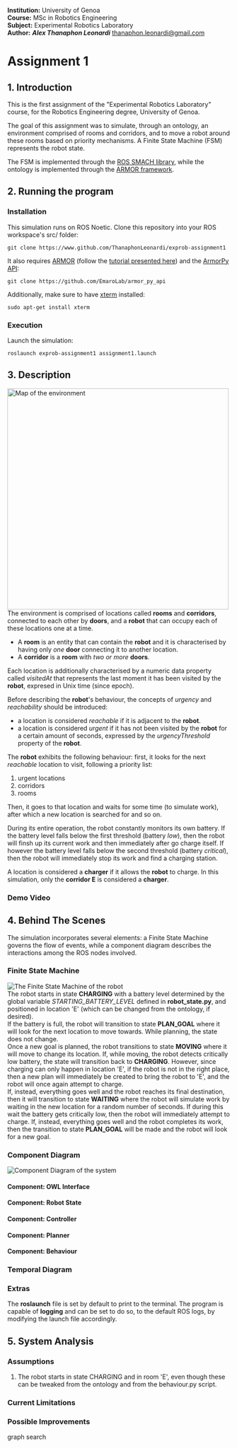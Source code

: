 **Institution:** University of Genoa<br>
**Course:** MSc in Robotics Engineering<br>
**Subject:** Experimental Robotics Laboratory<br>
**Author:** ***Alex Thanaphon Leonardi*** <thanaphon.leonardi@gmail.com><br>

# Assignment 1

## 1. Introduction
This is the first assignment of the "Experimental Robotics Laboratory" course, for the Robotics Engineering degree, University of Genoa.

The goal of this assignment was to simulate, through an ontology, an environment
comprised of rooms and corridors, and to move a robot around these rooms based
on priority mechanisms. A Finite State Machine (FSM) represents the robot state.

The FSM is implemented through the [ROS SMACH library](http://wiki.ros.org/smach),
while the ontology is implemented through the [ARMOR framework](https://github.com/EmaroLab/armor).

## 2. Running the program
### Installation
This simulation runs on ROS Noetic. Clone this repository into your ROS workspace's src/ folder:
```
git clone https://www.github.com/ThanaphonLeonardi/exprob-assignment1
```
It also requires [ARMOR](https://github.com/EmaroLab/armor) (follow the
[tutorial presented here](https://github.com/EmaroLab/armor/issues/7)) and the
[ArmorPy API](https://github.com/EmaroLab/armor_py_api):
```
git clone https://github.com/EmaroLab/armor_py_api
```
Additionally, make sure to have [xterm](https://invisible-island.net/xterm/) installed:
```
sudo apt-get install xterm
```

### Execution
Launch the simulation:
```
roslaunch exprob-assignment1 assignment1.launch
```

## 3. Description
<img alt="Map of the environment" src="media/img/ontology_map.png" height="500"><br>
The environment is comprised of locations called **rooms** and **corridors**,
connected to each other by **doors**, and a **robot** that can occupy each of
these locations one at a time.<br>

- A **room** is an entity that can contain the **robot** and it is characterised
by having only *one* **door** connecting it to another location.<br>
- A **corridor** is a **room** with *two or more* **doors**.<br>

Each location is additionally characterised by a numeric data property called
*visitedAt* that represents the last moment it has been visited by the **robot**,
expresed in Unix time (since epoch).<br>

Before describing the **robot**'s behaviour, the concepts of *urgency* and
*reachability* should be introduced:
- a location is considered *reachable* if it is adjacent to the **robot**.
- a location is considered *urgent* if it has not been visited by the **robot**
for a certain amount of seconds, expressed by the *urgencyThreshold* property of
the **robot**.<br>

The **robot** exhibits the following behaviour: first, it looks for the next
*reachable* location to visit, following a priority list:
  1. urgent locations
  2. corridors
  3. rooms

Then, it goes to that location and waits for some time (to simulate work), after
which a new location is searched for and so on.

During its entire operation, the robot constantly monitors its own battery. If
the battery level falls below the first threshold (battery *low*), then the robot
will finsh up its current work and then immediately after go charge itself. If
however the battery level falls below the second threshold (battery *critical*),
then the robot will immediately stop its work and find a charging station.

A location is considered a **charger** if it allows the **robot** to charge. In this
simulation, only the **corridor E** is considered a **charger**.

### Demo Video

## 4. Behind The Scenes
The simulation incorporates several elements: a Finite State Machine governs the
flow of events, while a component diagram describes the interactions among the
ROS nodes involved.

### Finite State Machine
![The Finite State Machine of the robot](media/img/state_diagram.png)<br>
The robot starts in state **CHARGING** with a battery level determined by the
global variable *STARTING_BATTERY_LEVEL* defined in **robot_state.py**, and
positioned in location 'E' (which can be changed from the ontology, if desired).<br>
If the battery is full, the robot will transition to state **PLAN_GOAL** where
it will look for the next location to move towards. While planning, the state
does not change. <br>
Once a new goal is planned, the robot transitions to state
**MOVING** where it will move to change its location. If, while moving, the
robot detects critically low battery, the state will transition back to **CHARGING**.
However, since charging can only happen in location 'E', if the robot is not
in the right place, then a new plan will immediately be created to bring the
robot to 'E', and the robot will once again attempt to charge.<br>
If, instead, everything goes well and the robot reaches its final destination,
then it will transition to state **WAITING** where the robot will simulate
work by waiting in the new location for a random number of seconds.
If during this wait the battery gets critically low, then the robot will
immediately attempt to charge. If, instead, everything goes well and the robot
completes its work, then the transition to state **PLAN_GOAL** will be made and
the robot will look for a new goal.

### Component Diagram
![Component Diagram of the system](media/img/compdiag2.png)<br>
#### Component: OWL Interface
#### Component: Robot State
#### Component: Controller
#### Component: Planner
#### Component: Behaviour

### Temporal Diagram

### Extras
The **roslaunch** file is set by default to print to the terminal. The program is
capable of **logging** and can be set to do so, to the default ROS logs, by
modifying the launch file accordingly.

## 5. System Analysis
### Assumptions
1. The robot starts in state CHARGING and in room 'E', even though these can be
tweaked from the ontology and from the behaviour.py script.
### Current Limitations
### Possible Improvements
graph search
